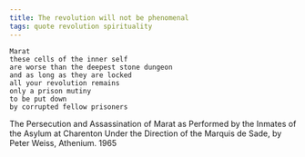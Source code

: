 ```yaml
---
title: The revolution will not be phenomenal
tags: quote revolution spirituality
---
```


    Marat
    these cells of the inner self 
    are worse than the deepest stone dungeon 
    and as long as they are locked 
    all your revolution remains 
    only a prison mutiny 
    to be put down
    by corrupted fellow prisoners

The Persecution and Assassination of Marat as Performed by the Inmates of the Asylum at Charenton Under the Direction of the Marquis de Sade, by Peter Weiss, Athenium. 1965